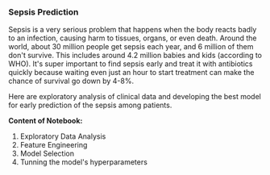### Sepsis Prediction

Sepsis is a very serious problem that happens when the body reacts badly to an infection, causing harm to tissues, organs, or even death. Around the world, about 30 million people get sepsis each year, and 6 million of them don't survive. This includes around 4.2 million babies and kids (according to WHO). It's super important to find sepsis early and treat it with antibiotics quickly because waiting even just an hour to start treatment can make the chance of survival go down by 4-8%.

Here are exploratory analysis of clinical data and developing the best model for early prediction of the sepsis among patients.

**Content of Notebook:**

1. Exploratory Data Analysis
2. Feature Engineering
3. Model Selection
4. Tunning the model's hyperparameters
